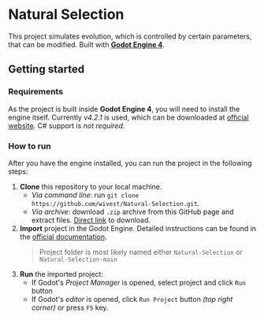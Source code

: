 # Natural Selection

This project simulates evolution, which is controlled by certain parameters, that can be modified. Built with [**Godot Engine 4**](https://godotengine.org).

## Getting started

### Requirements

As the project is built inside **Godot Engine 4**, you will need to install the engine itself. Currently _v4.2.1_ is used, which can be downloaded at [official website](https://godotengine.org/download/). C# support is _not required_.

### How to run

After you have the engine installed, you can run the project in the following steps:

1. **Clone** this repository to your local machine.
    - _Via command line_: run `git clone https://github.com/wivest/Natural-Selection.git`.
    - _Via archive_: download `.zip` archive from this GitHub page and extract files. [Direct link](https://github.com/wivest/Natural-Selection/archive/refs/heads/main.zip) to download.
2. **Import** project in the Godot Engine. Detailed instructions can be found in the [official documentation](https://docs.godotengine.org/en/stable/tutorials/editor/project_manager.html#opening-and-importing-projects).
    > Project folder is most likely named either `Natural-Selection` or `Natural-Selection-main`
3. **Run** the imported project:
    - If Godot's _Project Manager_ is opened, select project and click `Run` button
    - If Godot's _editor_ is opened, click `Run Project` button _(top right corner)_ or press `F5` key.

